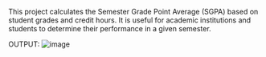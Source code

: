 This project calculates the Semester Grade Point Average (SGPA) based on student grades and credit hours. It is useful for academic institutions and students to determine their performance in a given semester.


OUTPUT:
![image](https://github.com/user-attachments/assets/79d49e96-e428-4a21-aac1-444c00a06773)

